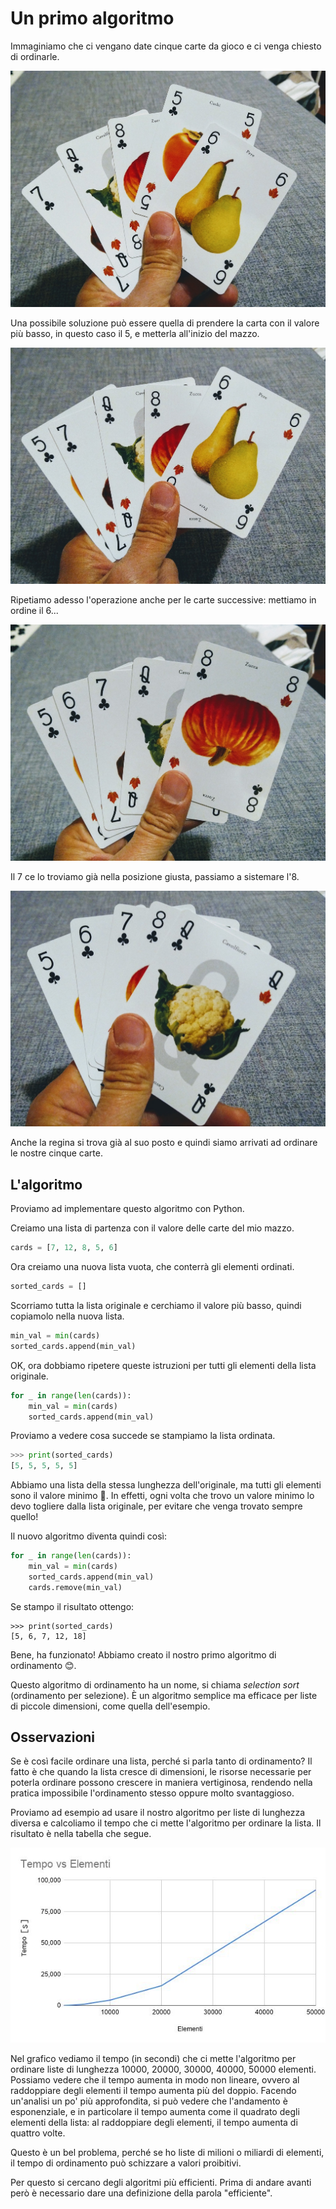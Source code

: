 # Un primo algoritmo

Immaginiamo che ci vengano date cinque carte da gioco e ci venga chiesto di ordinarle.

<p class="centered">
<img class="w80p" src="assets/selection-cards-1.jpg" alt="selection sort cards" title="selection sort cards">
</p>

Una possibile soluzione può essere quella di prendere la carta con il valore più basso, in questo caso il 5, e metterla all'inizio del mazzo.

<p class="centered">
<img class="w80p" src="assets/selection-cards-2.jpg" alt="selection sort cards" title="selection sort cards">
</p>

Ripetiamo adesso l'operazione anche per le carte successive: mettiamo in ordine il 6...

<p class="centered">
<img class="w80p" src="assets/selection-cards-3.jpg" alt="selection sort cards" title="selection sort cards">
</p>

Il 7 ce lo troviamo già nella posizione giusta, passiamo a sistemare l'8.

<p class="centered">
<img class="w80p" src="assets/selection-cards-4.jpg" alt="selection sort cards" title="selection sort cards">
</p>

Anche la regina si trova già al suo posto e quindi siamo arrivati ad ordinare le nostre cinque carte.

## L'algoritmo
Proviamo ad implementare questo algoritmo con Python. 

Creiamo una lista di partenza con il valore delle carte del mio mazzo.

```py
cards = [7, 12, 8, 5, 6]
```

Ora creiamo una nuova lista vuota, che conterrà gli elementi ordinati.

```py
sorted_cards = []
```

Scorriamo tutta la lista originale e cerchiamo il valore più basso, quindi copiamolo nella nuova lista.

```py
min_val = min(cards)
sorted_cards.append(min_val)
```

OK, ora dobbiamo ripetere queste istruzioni per tutti gli elementi della lista originale.

```py
for _ in range(len(cards)):
    min_val = min(cards)
    sorted_cards.append(min_val)
```

Proviamo a vedere cosa succede se stampiamo la lista ordinata.

```py
>>> print(sorted_cards)
[5, 5, 5, 5, 5]
```

Abbiamo una lista della stessa lunghezza dell'originale, ma tutti gli elementi sono il valore minimo 🤔. In effetti, ogni volta che trovo un valore minimo lo devo togliere dalla lista originale, per evitare che venga trovato sempre quello! 

Il nuovo algoritmo diventa quindi così:

```py
for _ in range(len(cards)):
    min_val = min(cards)
    sorted_cards.append(min_val)
    cards.remove(min_val)
```

Se stampo il risultato ottengo:
```
>>> print(sorted_cards)
[5, 6, 7, 12, 18]
```

Bene, ha funzionato! Abbiamo creato il nostro primo algoritmo di ordinamento 😊.

Questo algoritmo di ordinamento ha un nome, si chiama _selection sort_ (ordinamento per selezione). È un algoritmo semplice ma efficace per liste di piccole dimensioni, come quella dell'esempio.

## Osservazioni
Se è così facile ordinare una lista, perché si parla tanto di ordinamento? Il fatto è che quando la lista cresce di dimensioni, le risorse necessarie per poterla ordinare possono crescere in maniera vertiginosa, rendendo nella pratica impossibile l'ordinamento stesso oppure molto svantaggioso.

Proviamo ad esempio ad usare il nostro algoritmo per liste di lunghezza diversa e calcoliamo il tempo che ci mette l'algoritmo per ordinare la lista. Il risultato è nella tabella che segue.

<p class="centered">
<img class="w80p" src="assets/selection-sort.jpg" alt="Selection sort" title="Selection sort">
</p>

Nel grafico vediamo il tempo (in secondi) che ci mette l'algoritmo per ordinare liste di lunghezza 10000, 20000, 30000, 40000, 50000 elementi. Possiamo vedere che il tempo aumenta in modo non lineare, ovvero al raddoppiare degli elementi il tempo aumenta più del doppio. Facendo un'analisi un po' più approfondita, si può vedere che l'andamento è esponenziale, e in particolare il tempo aumenta come il quadrato degli elementi della lista: al raddoppiare degli elementi, il tempo aumenta di quattro volte.

Questo è un bel problema, perché se ho liste di milioni o miliardi di elementi, il tempo di ordinamento può schizzare a valori proibitivi. 

Per questo si cercano degli algoritmi più efficienti. Prima di andare avanti però è necessario dare una definizione della parola "efficiente".


